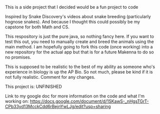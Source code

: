 This is a side project that I decided would be a fun project to code

Inspired by Snake Discovery's videos about snake breeding (particularly hognose snakes). And because I thought this could possibly be my capstone for both Math and CS.

This respository is just the pure java, so nothing fancy here. If you want to test this out, you need to manually create and breed the animals using the main method. I am hopefully going to fork this code (once working) into a new repository for the actual app but that is for a future Makenna to do so no promises.

This is supposed to be realistic to the best of my ability as someone who's experience in biology is up the AP Bio. So not much, please be kind if it is not fully realistic. Comment for any changes.

This project is: UNFINISHED

Link to my google doc for more information on the code and what I'm working on: https://docs.google.com/document/d/1SKawS-_nHgsTGrT-CPb33yd13McckCdd6rBejnYwLJg/edit?usp=sharing